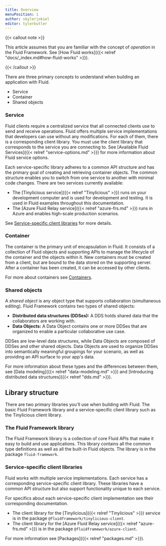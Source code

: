```yaml
---
title: Overview
menuPosition: 1
author: skylerjokiel
editor: tylerbutler
---
```


{{< callout note >}}

This article assumes that you are familiar with the concept of *operation* in the Fluid Framework. See [How Fluid works]({{< relref "docs/_index.md#how-fluid-works" >}}).

{{< /callout >}}

There are three primary concepts to understand when building an application with Fluid.

- Service
- Container
- Shared objects

### Service

Fluid clients require a centralized service that all connected clients use to send and receive operations. Fluid offers multiple service implementations that developers can use without any modifications. For each of them, there is a corresponding client library. You must use the client library that corresponds to the service you are connecting to. See [Available Fluid Services]({{< relref "service-options.md" >}}) for more information about Fluid service options.

Each service-specific library adheres to a common API structure and has the primary goal of creating and retrieving container objects. The common structure enables you to switch from one service to another with minimal code changes. There are two services currently available:

- The [Tinylicious service]({{< relref "Tinylicious" >}}) runs on your development computer and is used for development and testing. It is used in Fluid examples throughout this documentation.
- The [Azure Fluid Relay service]({{< relref "azure-frs.md" >}}) runs in Azure and enables high-scale production scenarios.

See [Service-specific client libraries](#service-specific-client-libraries) for more details.

### Container

The container is the primary unit of encapsulation in Fluid. It consists of a collection of Fluid objects and supporting APIs to manage the lifecycle of the container and the objects within it. New containers must be created from a client, but are bound to the data stored on the supporting server. After a container has been created, it can be accessed by other clients.

For more about containers see [Containers](./containers.md).

### Shared objects

A *shared object* is any object type that supports collaboration (simultaneous editing). Fluid Framework contains two
types of shared objects:

- **Distributed data structures (DDSes):** A DDS holds shared data that the collaborators are working with.
- **Data Objects:** A Data Object contains one or more DDSes that are organized to enable a particular collaborative use case.

DDSes are low-level data structures, while Data Objects are composed of DDSes and other shared objects. Data Objects are
used to organize DDSes into semantically meaningful groupings for your scenario, as well as providing an API surface to your app's data. 

For more information about these types and the differences between them, see [Data modeling]({{< relref "data-modeling.md" >}}) and [Introducing distributed data structures]({{< relref "dds.md" >}}).

## Library structure

There are two primary libraries you'll use when building with Fluid. The basic Fluid Framework library and a service-specific client library such as the Tinylicious client library.

### The Fluid Framework library

The Fluid Framework library is a collection of core Fluid APIs that make it easy to build and use applications. This library contains all the common type definitions as well as all the  built-in Fluid objects. The library is in the package `fluid-framework`.

### Service-specific client libraries

Fluid works with multiple service implementations. Each service has a corresponding service-specific client library. These libraries have a common API structure but also support functionality unique to each service.

For specifics about each service-specific client implementation see their corresponding documentation.

- The client library for the [Tinylicious]({{< relref "Tinylicious" >}}) service is in the package `@fluidframework/tinylicious-client`.
- The client library for the [Azure Fluid Relay service]({{< relref "azure-frs.md" >}}) is in the package `@fluidframework/azure-client`.

For more information see [Packages]({{< relref "packages.md" >}}).
